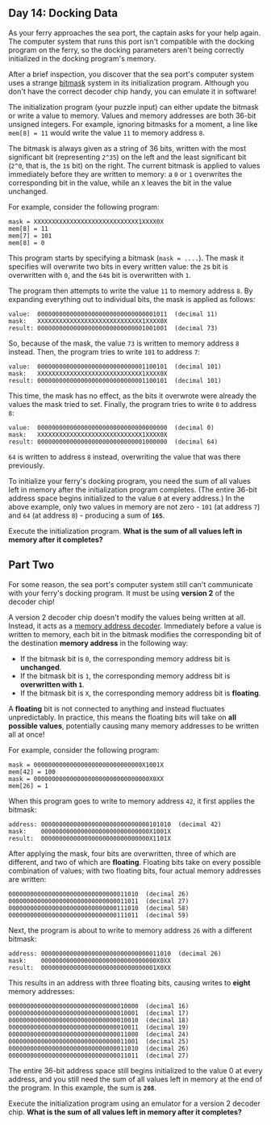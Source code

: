 
## Day 14: Docking Data

As your ferry approaches the sea port, the captain asks for your help again. The computer system that runs this port isn't compatible with the docking program on the ferry, so the docking parameters aren't being correctly initialized in the docking program's memory.

After a brief inspection, you discover that the sea port's computer system uses a strange  [bitmask](https://en.wikipedia.org/wiki/Mask_(computing))  system in its initialization program. Although you don't have the correct decoder chip handy, you can emulate it in software!

The initialization program (your puzzle input) can either update the bitmask or write a value to memory. Values and memory addresses are both 36-bit unsigned integers. For example, ignoring bitmasks for a moment, a line like  `mem[8] = 11`  would write the value  `11`  to memory address  `8`.

The bitmask is always given as a string of 36 bits, written with the most significant bit (representing  `2^35`) on the left and the least significant bit (`2^0`, that is, the  `1`s bit) on the right. The current bitmask is applied to values immediately before they are written to memory: a  `0`  or  `1`  overwrites the corresponding bit in the value, while an  `X`  leaves the bit in the value unchanged.

For example, consider the following program:

```
mask = XXXXXXXXXXXXXXXXXXXXXXXXXXXXX1XXXX0X
mem[8] = 11
mem[7] = 101
mem[8] = 0
```

This program starts by specifying a bitmask (`mask = ....`). The mask it specifies will overwrite two bits in every written value: the  `2`s bit is overwritten with  `0`, and the  `64`s bit is overwritten with  `1`.

The program then attempts to write the value  `11`  to memory address  `8`. By expanding everything out to individual bits, the mask is applied as follows:

```
value:  000000000000000000000000000000001011  (decimal 11)
mask:   XXXXXXXXXXXXXXXXXXXXXXXXXXXXX1XXXX0X
result: 000000000000000000000000000001001001  (decimal 73)
```

So, because of the mask, the value  `73`  is written to memory address  `8`  instead. Then, the program tries to write  `101`  to address  `7`:

```
value:  000000000000000000000000000001100101  (decimal 101)
mask:   XXXXXXXXXXXXXXXXXXXXXXXXXXXXX1XXXX0X
result: 000000000000000000000000000001100101  (decimal 101)
```

This time, the mask has no effect, as the bits it overwrote were already the values the mask tried to set. Finally, the program tries to write  `0`  to address  `8`:

```
value:  000000000000000000000000000000000000  (decimal 0)
mask:   XXXXXXXXXXXXXXXXXXXXXXXXXXXXX1XXXX0X
result: 000000000000000000000000000001000000  (decimal 64)
```

`64`  is written to address  `8`  instead, overwriting the value that was there previously.

To initialize your ferry's docking program, you need the sum of all values left in memory after the initialization program completes. (The entire 36-bit address space begins initialized to the value  `0`  at every address.) In the above example, only two values in memory are not zero -  `101`  (at address  `7`) and  `64`  (at address  `8`) - producing a sum of  **`165`**.

Execute the initialization program.  **What is the sum of all values left in memory after it completes?**


## Part Two

For some reason, the sea port's computer system still can't communicate with your ferry's docking program. It must be using  **version 2**  of the decoder chip!

A version 2 decoder chip doesn't modify the values being written at all. Instead, it acts as a  [memory address decoder](https://www.youtube.com/watch?v=PvfhANgLrm4). Immediately before a value is written to memory, each bit in the bitmask modifies the corresponding bit of the destination  **memory address**  in the following way:

-   If the bitmask bit is  `0`, the corresponding memory address bit is  **unchanged**.
-   If the bitmask bit is  `1`, the corresponding memory address bit is  **overwritten with  `1`**.
-   If the bitmask bit is  `X`, the corresponding memory address bit is  **floating**.

A  **floating**  bit is not connected to anything and instead fluctuates unpredictably. In practice, this means the floating bits will take on  **all possible values**, potentially causing many memory addresses to be written all at once!

For example, consider the following program:

```
mask = 000000000000000000000000000000X1001X
mem[42] = 100
mask = 00000000000000000000000000000000X0XX
mem[26] = 1
```

When this program goes to write to memory address  `42`, it first applies the bitmask:

```
address: 000000000000000000000000000000101010  (decimal 42)
mask:    000000000000000000000000000000X1001X
result:  000000000000000000000000000000X1101X
```

After applying the mask, four bits are overwritten, three of which are different, and two of which are  **floating**. Floating bits take on every possible combination of values; with two floating bits, four actual memory addresses are written:

```
000000000000000000000000000000011010  (decimal 26)
000000000000000000000000000000011011  (decimal 27)
000000000000000000000000000000111010  (decimal 58)
000000000000000000000000000000111011  (decimal 59)
```

Next, the program is about to write to memory address  `26`  with a different bitmask:

```
address: 000000000000000000000000000000011010  (decimal 26)
mask:    00000000000000000000000000000000X0XX
result:  00000000000000000000000000000001X0XX
```

This results in an address with three floating bits, causing writes to  **eight**  memory addresses:

```
000000000000000000000000000000010000  (decimal 16)
000000000000000000000000000000010001  (decimal 17)
000000000000000000000000000000010010  (decimal 18)
000000000000000000000000000000010011  (decimal 19)
000000000000000000000000000000011000  (decimal 24)
000000000000000000000000000000011001  (decimal 25)
000000000000000000000000000000011010  (decimal 26)
000000000000000000000000000000011011  (decimal 27)
```

The entire 36-bit address space still begins initialized to the value 0 at every address, and you still need the sum of all values left in memory at the end of the program. In this example, the sum is  **`208`**.

Execute the initialization program using an emulator for a version 2 decoder chip.  **What is the sum of all values left in memory after it completes?**